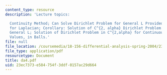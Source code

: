```yaml
---
content_type: resource
description: 'Lecture topics:

  Continuity Method; Can Solve Dirichlet Problem for General L Provided can Solve
  for Laplacian; Corollary: Solution of C^{2, alpha} Dirichlet Problem in Balls for
  General L; Solution of Dirichlet Problem in C^{2,alpha} for Continuous Boundary
  Values, in Balls.'
file: null
file_location: /coursemedia/18-156-differential-analysis-spring-2004/23ec7373e584754f3ddf0157ac29d664_da4.pdf
file_type: application/pdf
resourcetype: Document
title: da4.pdf
uid: 23ec7373-e584-754f-3ddf-0157ac29d664
---
```

